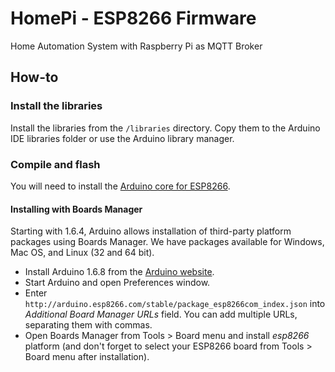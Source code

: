 # HomePi - ESP8266 Firmware
Home Automation System with Raspberry Pi as MQTT Broker

## How-to

### Install the libraries

Install the libraries from the ```/libraries``` directory.
Copy them to the Arduino IDE libraries folder or use the Arduino library manager.

### Compile and flash

You will need to install the [Arduino core for ESP8266](https://github.com/esp8266/Arduino).

#### Installing with Boards Manager

Starting with 1.6.4, Arduino allows installation of third-party platform packages using Boards Manager. We have packages available for Windows, Mac OS, and Linux (32 and 64 bit).

- Install Arduino 1.6.8 from the [Arduino website](http://www.arduino.cc/en/main/software).
- Start Arduino and open Preferences window.
- Enter ```http://arduino.esp8266.com/stable/package_esp8266com_index.json``` into *Additional Board Manager URLs* field. You can add multiple URLs, separating them with commas.
- Open Boards Manager from Tools > Board menu and install *esp8266* platform (and don't forget to select your ESP8266 board from Tools > Board menu after installation).
